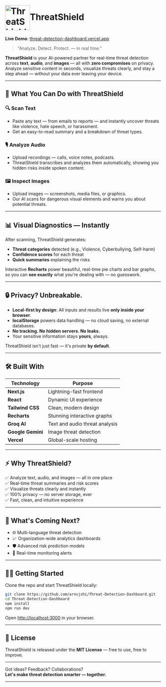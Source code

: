 # <img src="https://github.com/arnvjshi/Threat-Detection-Dashboard/blob/main/public/favicon.png?raw=true" alt="ThreatShield Logo" width="80" style="vertical-align: middle;" />ThreatShield



**Live Demo**: [threat-detection-dashboard.vercel.app](https://threat-detection-dashboard.vercel.app)

> "Analyze. Detect. Protect. — in real time."

**ThreatShield** is your AI-powered partner for real-time threat detection across **text**, **audio**, and **images** — all with **zero compromises** on privacy.  
Analyze sensitive content in seconds, visualize threats clearly, and stay a step ahead — without your data ever leaving your device.

---

## 🚀 What You Can Do with ThreatShield

### 🔍 Scan Text
- Paste any text — from emails to reports — and instantly uncover threats like violence, hate speech, or harassment.
- Get an easy-to-read summary and a breakdown of threat types.

### 🎙️ Analyze Audio
- Upload recordings — calls, voice notes, podcasts.
- ThreatShield transcribes and analyzes them automatically, showing you hidden risks inside spoken content.

### 🖼️ Inspect Images
- Upload images — screenshots, media files, or graphics.
- Our AI scans for dangerous visual elements and warns you about potential threats.

---

## 📊 Visual Diagnostics — Instantly

After scanning, ThreatShield generates:
- **Threat categories** detected (e.g., Violence, Cyberbullying, Self-harm)
- **Confidence scores** for each threat
- **Quick summaries** explaining the risks

Interactive **Recharts** power beautiful, real-time pie charts and bar graphs, so you can **see exactly** what you're dealing with — no guesswork.

---

## 🔒 Privacy? Unbreakable.

- **Local-first by design**: All inputs and results live **only inside your browser**.
- **localStorage** powers data handling — no cloud saving, no external databases.
- **No tracking. No hidden servers. No leaks.**
- Your sensitive information stays **yours**, always.

ThreatShield isn't just fast — it's private **by default**.

---

## 🛠️ Built With

| Technology      | Purpose                     |
|-----------------|------------------------------|
| **Next.js**     | Lightning-fast frontend      |
| **React**       | Dynamic UI experience        |
| **Tailwind CSS**| Clean, modern design         |
| **Recharts**    | Stunning interactive graphs  |
| **Groq AI**     | Text and audio threat analysis |
| **Google Gemini** | Image threat detection     |
| **Vercel**      | Global-scale hosting         |

---

## ⚡ Why ThreatShield?

✅ Analyze text, audio, and images — all in one place  
✅ Real-time threat summaries and risk scores  
✅ Visualize threats clearly and instantly  
✅ 100% privacy — no server storage, ever  
✅ Fast, clean, and intuitive experience

---

## 📅 What's Coming Next?

- 🌐 Multi-language threat detection
- 📈 Organization-wide analytics dashboards
- 🛡️ Advanced risk prediction models
- 🔔 Real-time monitoring alerts

---

## 🧑‍💻 Getting Started

Clone the repo and start ThreatShield locally:

```bash
git clone https://github.com/arnvjshi/Threat-Detection-Dashboard.git
cd Threat-Detection-Dashboard
npm install
npm run dev
```

Open [http://localhost:3000](http://localhost:3000) in your browser.

---

## 📜 License

ThreatShield is released under the **MIT License** — free to use, free to improve.

---

Got ideas? Feedback? Collaborations?  
**Let's make threat detection smarter — together.**

---

